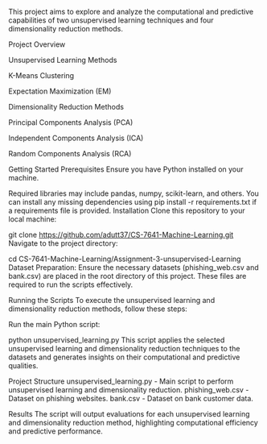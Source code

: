 This project aims to explore and analyze the computational and predictive capabilities of two unsupervised learning techniques and four dimensionality reduction methods.

Project Overview

Unsupervised Learning Methods

K-Means Clustering

Expectation Maximization (EM)

Dimensionality Reduction Methods

Principal Components Analysis (PCA)

Independent Components Analysis (ICA)

Random Components Analysis (RCA)


Getting Started
Prerequisites
Ensure you have Python installed on your machine.

Required libraries may include pandas, numpy, scikit-learn, and others. You can install any missing dependencies 
using pip install -r requirements.txt if a requirements file is provided.
Installation
Clone this repository to your local machine:

git clone https://github.com/adutt37/CS-7641-Machine-Learning.git
Navigate to the project directory:

cd CS-7641-Machine-Learning/Assignment-3-unsupervised-Learning
Dataset Preparation:
Ensure the necessary datasets (phishing_web.csv and bank.csv) are placed in the root directory of this project. These files are required to run the scripts effectively.

Running the Scripts
To execute the unsupervised learning and dimensionality reduction methods, follow these steps:

Run the main Python script:

python unsupervised_learning.py
This script applies the selected unsupervised learning and dimensionality reduction techniques to the datasets and generates insights on their computational and predictive qualities.

Project Structure
unsupervised_learning.py - Main script to perform unsupervised learning and dimensionality reduction.
phishing_web.csv - Dataset on phishing websites.
bank.csv - Dataset on bank customer data.

Results
The script will output evaluations for each unsupervised learning and dimensionality reduction method, highlighting computational efficiency and predictive performance.